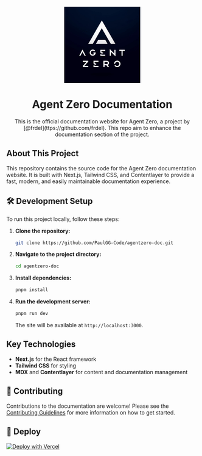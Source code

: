 <p align="center">
  <img src="https://raw.githubusercontent.com/PaulGG-Code/agentzero-doc/refs/heads/main/public/logos/%20agent-zero-logo.jpg"  align="center" alt="agent zero logo" width="200px">
  <h1 align="center">Agent Zero Documentation</h1>
  <p align="center">
   This is the official documentation website for Agent Zero, a project by [@frdel](ttps://github.com/frdel). This repo aim to enhance the documentation section of the project.
  </p>
</p>

## About This Project

This repository contains the source code for the Agent Zero documentation website. It is built with Next.js, Tailwind CSS, and Contentlayer to provide a fast, modern, and easily maintainable documentation experience.

## 🛠 Development Setup

To run this project locally, follow these steps:

1.  **Clone the repository:**
    ```sh
    git clone https://github.com/PaulGG-Code/agentzero-doc.git
    ```
2.  **Navigate to the project directory:**
    ```sh
    cd agentzero-doc
    ```
3.  **Install dependencies:**
    ```sh
    pnpm install
    ```
4.  **Run the development server:**
    ```sh
    pnpm run dev
    ```
    The site will be available at `http://localhost:3000`.

## Key Technologies

- **Next.js** for the React framework
- **Tailwind CSS** for styling
- **MDX** and **Contentlayer** for content and documentation management

## 🤝 Contributing

Contributions to the documentation are welcome! Please see the [Contributing Guidelines](CONTRIBUTING.md) for more information on how to get started.

## 🚀 Deploy

[![Deploy with Vercel](https://vercel.com/button)](https://vercel.com/new/clone?repository-url=https://github.com/PaulGG-Code/agentzero-doc)
